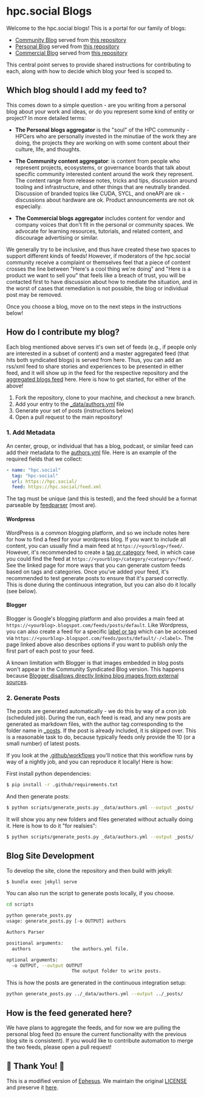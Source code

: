 # hpc.social Blogs

Welcome to the hpc.social blogs! This is a portal for our family of blogs:

 - [Community Blog](https://hpc.social/community-blog/) served from [this repository](https://github.com/hpc-social/community-blog)
 - [Personal Blog](https://hpc.social/personal-blog/) served from [this repository](https://github.com/hpc-social/personal-blog)
 - [Commercial Blog](https://hpc.social/commercial-blog/) served from [this repository](https://github.com/hpc-social/commercial-blog)
 
This central point serves to provide shared instructions for contributing to each, along with 
how to decide which blog your feed is scoped to. 

## Which blog should I add my feed to?

This comes down to a simple question - are you writing from a personal blog about your work and ideas, or do you represent some kind of entity or project?
In more detailed terms:

- **The Personal blogs aggregator** is the "soul" of the HPC community - HPCers who are personally invested in the minutiae of the work they are doing, the projects they are working on with some content about their culture, life, and thoughts. 

- **The Community content aggregator**: is content from people who represent projects, ecosystems, or governance boards that talk about specific community interested content around the work they represent. The content range from release notes, tricks and tips, discussion around tooling and infrastructure, and other things that are neutrally branded. Discussion of branded topics like CUDA, SYCL, and oneAPI are ok - discussions about hardware are ok. Product announcements are not ok especially.

- **The Commercial blogs aggregator** includes content for vendor and company voices that don't fit in the personal or community spaces. We advocate for learning resources, tutorials, and related content,  and discourage advertising or similar.

We generally try to be inclusive, and thus have created these two spaces to support different kinds of feeds!
However, if moderators of the hpc.social community receive a complaint or themselves feel that a piece of content crosses the line between "Here's a cool thing we're doing" and "Here is a product we want to sell you" that feels like a breach of trust, you will be contacted first to have discussion about how to mediate the situation, and in the worst of cases that remediation is not possible, the blog or individual post may be removed.

Once you choose a blog, move on to the next steps in the instructions below!

## How do I contribute my blog?

Each blog mentioned above serves it's own set of feeds (e.g., if people only are interested in a subset
of content) and a master aggregated feed (that hits both syndicated blogs) is served from here.
Thus, you can add an rss/xml feed to share stories and experiences to be presented in either feed,
and it will show up in the feed for the respective repository and the [aggregated blogs feed](https://hpc.social/blog/)
here. Here is how to get started, for either of the above!

1. Fork the repository, clone to your machine, and checkout a new branch.
1. Add your entry to the [_data/authors.yml](_data/authors.yml) file
1. Generate your set of posts (instructions below)
1. Open a pull request to the main repository!

### 1. Add Metadata

An center, group, or individual that has a blog, podcast, or similar feed can add their
metadata to the [authors.yml](_data/authors.yml) file. Here is an example
of the required fields that we collect:

```yaml
- name: "hpc.social"
  tag: "hpc-social"
  url: https://hpc.social/
  feed: https://hpc.social/feed.xml
```

The tag must be unique (and this is tested), and the feed should be a format
parseable by [feedparser](https://pythonhosted.org/feedparser/) (most are).

#### Wordpress

WordPress is a common blogging platform, and so we include notes here for how
to find a feed for your wordpress blog. If you want to include all content,
you can usually find a main feed at `https://<yourblog>/feed/`. However, it's
recommended to create a [tag or category](https://wordpress.org/support/article/wordpress-feeds/#categories-and-tags)
feed, in which case you could find the feed at `https://<yourblog>/category/<category>/feed/`. See the linked
page for more ways that you can generate custom feeds based on tags and categories.
Once you've added your feed, it's recommended to test generate posts to ensure
that it's parsed correctly. This is done during the continuous integration,
but you can also do it locally (see below).

#### Blogger

Blogger is Google's blogging platform and also provides a main feed at 
`https://<yourblog>.blogspot.com/feeds/posts/default`.
Like Wordpress, you can also create a feed for a specific [label or
tag](https://support.google.com/blogger/answer/97933) which can be accessed via
`https://<yourblog>.blogspot.com/feeds/posts/default/-/<label>`.  The page
linked above also describes options if you want to publish only the first part
of each post to your feed.

A known limitation with Blogger is that images embedded in blog posts won't
appear in the Community Syndicated Blog version.  This happens because
[Blogger disallows directly linking blog images from external
sources](https://support.google.com/blogger/thread/133238986/image-url-from-blogger-googleusercontent-com-is-not-accepted-by-other-websites-if-i-want-to-insert-m?hl=en).

### 2. Generate Posts

The posts are generated automatically - we do this by way of a cron job (scheduled
job). During the run, each feed is read, and any new posts are generated
as markdown files, with the author tag corresponding to the folder name in [_posts](_posts).
If the post is already included, it is skipped over. This is a reasonable task to do,
because typically feeds only provide the 10 (or a small number) of latest posts.

If you look at the [.github/workflows](.github/workflows) you'll notice that
this workflow runs by way of a nightly job, and you can reproduce it locally!
Here is how:

First install python dependencies:

```bash
$ pip install -r .github/requirements.txt
```

And then generate posts:

```bash
$ python scripts/generate_posts.py _data/authors.yml --output _posts/ --test
```

It will show you any new folders and files generated without actually doing it.
Here is how to do it "for realsies":

```bash
$ python scripts/generate_posts.py _data/authors.yml --output _posts/
```

## Blog Site Development

To develop the site, clone the repository and then build with jekyll:

```bash
$ bundle exec jekyll serve
```

You can also run the script to generate posts locally, if you choose.

```bash
cd scripts

python generate_posts.py
usage: generate_posts.py [-o OUTPUT] authors

Authors Parser

positional arguments:
  authors               the authors.yml file.

optional arguments:
  -o OUTPUT, --output OUTPUT
                        The output folder to write posts.
```

This is how the posts are generated in the continuous integration setup:

```bash
python generate_posts.py ../_data/authors.yml --output ../_posts/
```

## How is the feed generated here?

We have plans to aggregate the feeds, and for now we are pulling the 
personal blog feed (to ensure the current functionality with the previous
blog site is consistent). If you would like to contribute automation
to merge the two feeds, please open a pull request!


## 🎨️ Thank You! 🎨️

This is a modified version of [Ephesus](https://github.com/onepase/Ephesus). We
maintain the original [LICENSE](.github/LICENSE-Ephesus) and preserve it [here](LICENSE).
